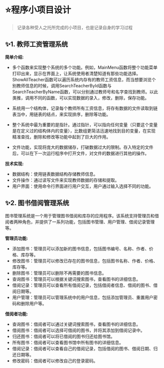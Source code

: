 # :star:程序小项目设计
> 记录各种受人之托所完成的小项目，也是记录自身的学习过程

## :sparkles:1. 教师工资管理系统
**简单介绍:**
- 多个函数来实现整个系统的多个功能。例如，MainMenu函数将整个功能菜单打印出来，显示在界面上，让系统使用者清楚知道有那些功能选择。ShowAllTeacher函数可以遍历系统内存有的教师工资信息，而当想要浏览个别教师信息的时候，调用SearchTeacherById函数与SearchTeacherByName函数，可以分别通过教师号和名字查找到教师。以此类推，调用不同的函数，可以实现数据的录入，修改，删除，保存功能。

- 系统用一个结构体，记录每个教师所有工资信息，将存有数据的文件读取到链表当中，用链表的结点，来实现排序，删除等功能。

- 整个系统中最为重要的是指针。通过指针，可以指向任何变量（只要这个变量是在定义过的结构体内的变量），比数组更简洁迅速地找到目的变量，在实现精准查找，删除和修改等功能中起到了巨大的作用。

- 文件功能，实现将庞大的数据储存，打破数据过大的限制。存入特定的文件后，可以在下一次运行程序中打开文件，对文件的数据进行其他的操作。

**技术实现:**
- 数据结构：使用链表数据结构存储教师信息。 
- 文件操作：通过读写文件来实现教师数据的存储和提取。 
- 用户界面：使用命令行界面进行用户交互，用户通过输入选择不同的功能。

## :sparkles:2. 图书借阅管理系统

图书管理系统是一个用于管理图书借阅和库存的应用程序。该系统支持管理员和借阅者两种角色，并提供了一系列功能，包括图书管理、用户管理、借阅记录管理等。

**管理员功能:**
- 添加图书：管理员可以添加新的图书信息，包括图书编号、名称、作者、价格、库存等。 
- 修改图书：管理员可以修改已存在的图书信息，包括图书名称、作者、价格、库存等。 
- 删除图书：管理员可以删除不再需要的图书信息。 
- 查询图书：管理员可以根据关键词搜索图书，查看图书的详细信息。 
- 借阅记录：管理员可以查看所有借阅记录，包括借阅者信息、借阅的图书、借阅日期等。 
- 用户管理：管理员可以管理系统中的用户信息，包括添加管理员、重置用户密码和删除用户等。

**借阅者功能:**
- 查询图书：借阅者可以通过关键词搜索图书，查看图书的详细信息。 
- 借阅图书：借阅者可以选择可借阅的图书，并将其添加到借阅记录中。 
- 归还图书：借阅者可以将已借阅的图书归还给图书馆。 
- 所有图书：借阅者可以查看图书馆中所有图书的详细信息。 
- 借阅记录：借阅者可以查看自己的借阅记录，包括借阅的图书、借阅日期、归还日期等。 
- 修改密码：借阅者可以修改自己的登录密码。